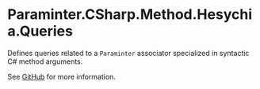 # Paraminter.CSharp.Method.Hesychia.Queries

Defines queries related to a `Paraminter` associator specialized in syntactic C# method arguments.

See [GitHub](https://github.com/Paraminter/Paraminter.CSharp.Method.Hesychia) for more information.